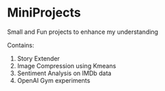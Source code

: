 # MiniProjects
Small and Fun projects to enhance my understanding

Contains:
1. Story Extender
2. Image Compression using Kmeans
3. Sentiment Analysis on IMDb data
4. OpenAI Gym experiments
